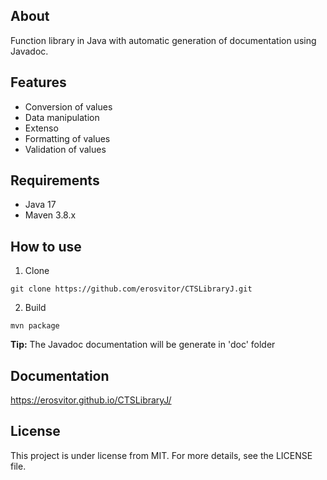 ## About
Function library in Java with automatic generation of documentation using Javadoc.

## Features
+ Conversion of values
+ Data manipulation
+ Extenso
+ Formatting of values
+ Validation of values

## Requirements
+ Java 17
+ Maven 3.8.x

## How to use
1. Clone
```
git clone https://github.com/erosvitor/CTSLibraryJ.git
```

2. Build
```
mvn package
```
**Tip:** The Javadoc documentation will be generate in 'doc' folder

## Documentation
https://erosvitor.github.io/CTSLibraryJ/

## License
This project is under license from MIT. For more details, see the LICENSE file.
